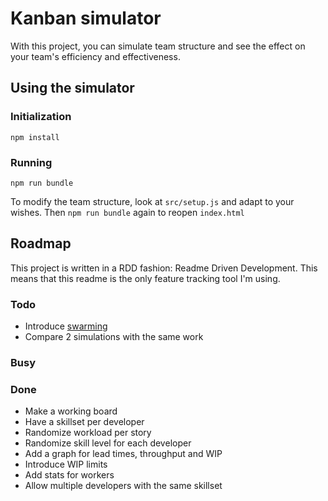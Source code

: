 # Kanban simulator
With this project, you can simulate team structure and see the effect on your team's efficiency and effectiveness.

## Using the simulator
### Initialization
`npm install`

### Running
`npm run bundle`

To modify the team structure, look at `src/setup.js` and adapt to your wishes. Then `npm run bundle` again to reopen `index.html`

## Roadmap
This project is written in a RDD fashion: Readme Driven Development. This means that this readme is the only feature tracking tool I'm using.

### Todo

- Introduce [swarming](https://blog.crisp.se/2009/06/26/henrikkniberg)
- Compare 2 simulations with the same work

### Busy


### Done

- Make a working board
- Have a skillset per developer
- Randomize workload per story
- Randomize skill level for each developer
- Add a graph for lead times, throughput and WIP
- Introduce WIP limits
- Add stats for workers
- Allow multiple developers with the same skillset
